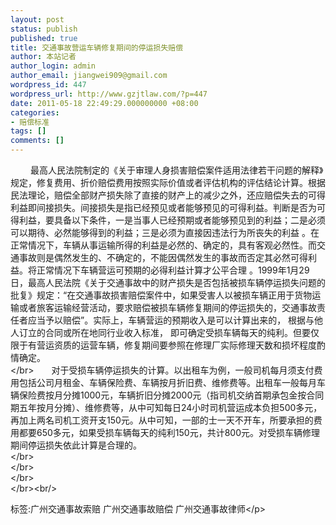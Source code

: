 ```yaml
---
layout: post
status: publish
published: true
title: 交通事故营运车辆修复期间的停运损失赔偿
author: 本站记者
author_login: admin
author_email: jiangwei909@gmail.com
wordpress_id: 447
wordpress_url: http://www.gzjtlaw.com/?p=447
date: 2011-05-18 22:49:29.000000000 +08:00
categories:
- 赔偿标准
tags: []
comments: []
---
```

　　 最高人民法院制定的《关于审理人身损害赔偿案件适用法律若干问题的解释》规定，修复费用、折价赔偿费用按照实际价值或者评估机构的评估结论计算。根据民法理论，赔偿全部财产损失除了直接的财产上的减少之外，还应赔偿失去的可得利益即间接损失。间接损失是指已经预见或者能够预见的可得利益。判断是否为可得利益，要具备以下条件，一是当事人已经预期或者能够预见到的利益；二是必须可以期待、必然能够得到的利益；三是必须为直接因违法行为所丧失的利益 。在正常情况下，车辆从事运输所得的利益是必然的、确定的，具有客观必然性。而交通事故则是偶然发生的、不确定的，不能因偶然发生的事故而否定其必然可得利益。将正常情况下车辆营运可预期的必得利益计算才公平合理 。1999年1月29日，最高人民法院《关于交通事故中的财产损失是否包括被损车辆停运损失问题的批复》规定：&ldquo;在交通事故损害赔偿案件中，如果受害人以被损车辆正用于货物运输或者旅客运输经营活动，要求赔偿被损车辆修复期间的停运损失的，交通事故责任者应当予以赔偿&rdquo;。实际上，车辆营运的预期收入是可以计算出来的， 根据与他人订立的合同或所在地同行业收入标准， 即可确定受损车辆每天的纯利。但要仅限于有营运资质的运营车辆，修复期间要参照在修理厂实际修理天数和损坏程度酌情确定。 <br><&#47;br>　　对于受损车辆停运损失的计算。以出租车为例，一般司机每月须支付费用包括公司月租金、车辆保险费、车辆按月折旧费、维修费等。出租车一般每月车辆保险费按月分摊1000元，车辆折旧分摊2000元（指司机交纳首期承包金按合同期五年按月分摊）、维修费等，从中可知每日24小时司机营运成本负担500多元，再加上两名司机工资开支150元。从中可知，一部的士一天不开车，所要承担的费用都要650多元，如果受损车辆每天的纯利150元，共计800元。对受损车辆修理期间停运损失依此计算是合理的。<br><&#47;br><br><&#47;br><br><&#47;br><br><&#47;br><br&#47;><p>标签:广州交通事故索赔 广州交通事故赔偿 广州交通事故律师<&#47;p>
